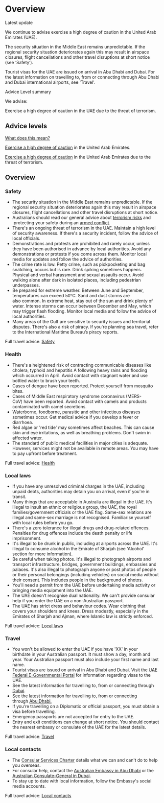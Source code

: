 # Overview

Latest update

We continue to advise exercise a high degree of caution in the United Arab Emirates (UAE).  
  
The security situation in the Middle East remains unpredictable. If the regional security situation deteriorates again this may result in airspace closures, flight cancellations and other travel disruptions at short notice (see ‘Safety’).  
  
Tourist visas for the UAE are issued on arrival in Abu Dhabi and Dubai. For the latest information on travelling to, from or connecting through Abu Dhabi and Dubai international airports, see ‘Travel’.

Advice Level summary

We advise:

Exercise a high degree of caution in the UAE due to the threat of terrorism.

## Advice levels

[What does this mean?](/before-you-go/travel-advice-explained/)

[Exercise a high degree of caution](https://www.smartraveller.gov.au/consular-services/travel-advice-explained#level2) in the United Arab Emirates.

[Exercise a high degree of caution](https://www.smartraveller.gov.au/consular-services/travel-advice-explained#level2) in the United Arab Emirates due to the threat of terrorism.

## Overview

### Safety

* The security situation in the Middle East remains unpredictable. If the regional security situation deteriorates again this may result in airspace closures, flight cancellations and other travel disruptions at short notice.
* Australians should read our general advice about [terrorism risks](/node/342) and  protecting your safety during an [armed conflict](/node/622).
* There's an ongoing threat of terrorism in the UAE. Maintain a high level of security awareness. If there's a security incident, follow the advice of local officials.
* Demonstrations and protests are prohibited and rarely occur, unless they have been authorised in advance by local authorities. Avoid any demonstrations or protests if you come across them. Monitor local media for updates and follow the advice of authorities.
* The crime rate is low. Petty crime, such as pickpocketing and bag snatching, occurs but is rare. Drink spiking sometimes happens. Physical and verbal harassment and sexual assaults occur. Avoid walking alone after dark in isolated places, including pedestrian underpasses.
* Be prepared for extreme weather. Between June and September, temperatures can exceed 50°C. Sand and dust storms are also common. In extreme heat, stay out of the sun and drink plenty of water. Intense storms can occur between December and May, which may trigger flash flooding. Monitor local media and follow the advice of local authorities.
* Many areas of the Gulf are sensitive to security issues and territorial disputes. There's also a risk of piracy. If you're planning sea travel, refer to the International Maritime Bureau’s piracy reports.

Full travel advice: [Safety](#safety)

### Health

* There's a heightened risk of contracting communicable diseases like cholera, typhoid and hepatitis A following heavy rains and flooding which occurred in April. Avoid contact with stagnant water and use bottled water to brush your teeth.
* Cases of dengue have been reported. Protect yourself from mosquito bites.
* Cases of Middle East respiratory syndrome coronavirus (MERS-CoV) have been reported. Avoid contact with camels and products contaminated with camel secretions.
* Waterborne, foodborne, parasitic and other infectious diseases sometimes occur. Get medical advice if you develop a fever or diarrhoea.
* Red algae or 'red tide' may sometimes affect beaches. This can cause skin and eye irritations, as well as breathing problems. Don't swim in affected water.
* The standard of public medical facilities in major cities is adequate. However, services might not be available in remote areas. You may have to pay upfront before treatment.

Full travel advice: [Health](#health)

### Local laws

* If you have any unresolved criminal charges in the UAE, including unpaid debts, authorities may detain you on arrival, even if you're in transit.
* Many things that are acceptable in Australia are illegal in the UAE. It's illegal to insult an ethnic or religious group, the UAE, the royal families/government officials or the UAE flag. Same-sex relations are illegal and same-sex marriage is not recognised. Familiarise yourself with local rules before you go.
* There's a zero tolerance for illegal drugs and drug-related offences. Penalties for drug offences include the death penalty or life imprisonment.
* It's illegal to be drunk in public, including at airports across the UAE. It's illegal to consume alcohol in the Emirate of Sharjah (see 'Alcohol' section for more information).
* Be careful when taking photos. It's illegal to photograph airports and transport infrastructure, bridges, government buildings, embassies and palaces. It's also illegal to photograph anyone or post photos of people or their personal belongings (including vehicles) on social media without their consent. This includes people in the background of photos.
* You'll need a permit from the UAE before undertaking media activity or bringing media equipment into the UAE.
* The UAE doesn't recognise dual nationality. We can't provide consular help if you enter the UAE on a non-Australian passport.
* The UAE has strict dress and behaviour codes. Wear clothing that covers your shoulders and knees. Dress modestly, especially in the Emirates of Sharjah and Ajman, where Islamic law is strictly enforced.

Full travel advice: [Local laws](#local-laws)

### Travel

* You won't be allowed to enter the UAE if you have 'XX' in your birthdate in your Australian passport. It must show a day, month and year. Your Australian passport must also include your first name and last name.
* Tourist visas are issued on arrival in Abu Dhabi and Dubai. Visit the [UAE Federal E-Governmental Portal](https://u.ae/en/information-and-services/visa-and-emirates-id) for information regarding visas to the UAE.
* See the latest information for travelling to, from or connecting through [Dubai](https://www.emirates.com/au/english/help/covid-19/dubai-travel-requirements/tourists/).
* See the latest information for travelling to, from or connecting through [Abu Dhabi.](https://www.etihad.com/en-au/plan/travel-essentials)
* If you're travelling on a Diplomatic or official passport, you must obtain a visa before travelling.
* Emergency passports are not accepted for entry to the UAE.
* Entry and exit conditions can change at short notice. You should contact the nearest embassy or consulate of the UAE for the latest details.

Full travel advice: [Travel](#travel)

### Local contacts

* The [Consular Services Charter](/consular-services/consular-services-charter "Consular Services Charter") details what we can and can't do to help you overseas.
* For consular help, contact the [Australian Embassy in Abu Dhabi](https://uae.embassy.gov.au/abud/contact-us.html) or the [Australian Consulate-General in Dubai](https://uae.embassy.gov.au/abud/abudhabicontactus.html).
* To stay up to date with local information, follow the Embassy's social media accounts.

Full travel advice: [Local contacts](#local-contacts)